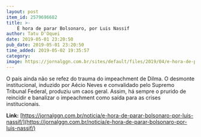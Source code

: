 ```yaml
---
layout: post
item_id: 2579696682
title: >-
    É hora de parar Bolsonaro, por Luis Nassif
author: Tatu D'Oquei
date: 2019-05-01 23:20:50
pub_date: 2019-05-01 23:20:50
time_added: 2019-05-02 19:35:57
category: 
image: https://jornalggn.com.br/sites/default/files/2019/04/e-hora-de-parar-bolsonaro-por-luis-nassif-collage-fotorbolsonaro-1024x614.jpg
---
```


O país ainda não se refez do trauma do impeachment de Dilma. O desmonte institucional, induzido por Aécio Neves e convalidado pelo Supremo Tribunal Federal, produziu um caos geral. Assim, há sempre o prurido de reincidir e banalizar o impeachment como saída para as crises institucionais.

**Link:** [https://jornalggn.com.br/noticia/e-hora-de-parar-bolsonaro-por-luis-nassif/](https://jornalggn.com.br/noticia/e-hora-de-parar-bolsonaro-por-luis-nassif/)

